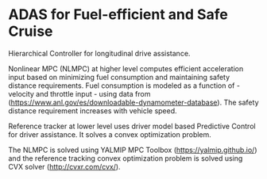 # ADAS for Fuel-efficient and Safe Cruise

Hierarchical Controller for longitudinal drive assistance.

Nonlinear MPC (NLMPC) at higher level computes efficient acceleration input based on minimizing fuel consumption and maintaining safety distance requirements. Fuel consumption is modeled as a function of - velocity and throttle input - using data from (https://www.anl.gov/es/downloadable-dynamometer-database). The safety distance requirement increases with vehicle speed.

Reference tracker at lower level uses driver model based Predictive Control for driver assistance. It solves a convex optimization problem.

The NLMPC is solved using YALMIP MPC Toolbox (https://yalmip.github.io/) and the reference tracking convex optimization problem is solved using CVX solver (http://cvxr.com/cvx/).
